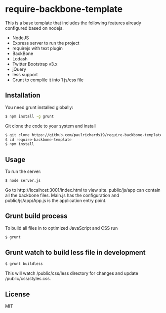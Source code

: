 # require-backbone-template
This is a base template that includes the following features already configured based on nodejs.

  - NodeJS
  - Express server to run the project
  - requirejs with text plugin
  - BackBone
  - Lodash
  - Twitter Bootstrap v3.x
  - jQuery
  - less support
  - Grunt to complile it into 1 js/css file

## Installation

You need grunt installed globally:

```sh
$ npm install -g grunt
```
Git clone the code to your system and install

```sh
$ git clone https://github.com/paulrichards19/require-backbone-template.git
$ cd require-backbone-template
$ npm install
```

## Usage

To run the server:
```sh
$ node server.js
```
Go to http://localhost:3001/index.html to view site.
public/js/app can contain all the backbone files. Main.js has the configuration and public/js/app/App.js is the
application entry point.

## Grunt build process
To build all files in to optimized JavaScript and CSS run
```sh
$ grunt
```

## Grunt watch to build less file in development
```sh
$ grunt buildless
```
This will watch /public/css/less directory for changes and update /public/css/styles.css.

License
----

MIT
